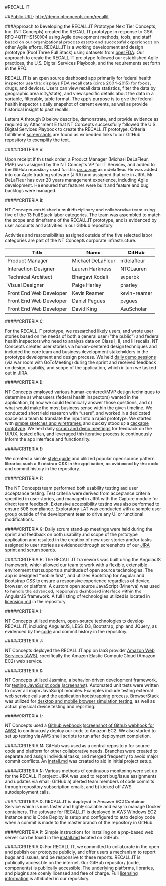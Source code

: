 #RECALL.IT 

##[Public URL](http://demo.ntconcepts.com/recallit): http://demo.ntconcepts.com/recallit

###Approach to Developing the  RECALL.IT Prototype
Next Tier Concepts, Inc. (NT Concepts) created the RECALL.IT prototype in response to GSA RFQ 4QTFHS150004 using Agile development methods, tools, and staff based on our organizational process assets and successful experiences on other Agile efforts. RECALL.IT is a working development and design prototype (Pool Three Full Stack) using datasets from <a href="http://open.fda.gov" target="_blank">openFDA</a>. Our approach to create the RECALL.IT prototype followed our established Agile practices, the U.S. Digital Services Playbook, and the requirements set forth in the RFQ.

RECALL.IT is an open source dashboard app primarily for federal health inspector use that displays FDA recall data (circa 2004-2015) for foods, drugs, and devices. Users can view recall data statistics, filter the data by geographic area (city/state), and view specific details about the data in a sortable, filterable, table format. The app’s purpose is to give the federal health inspector a daily snapshot of current events, as well as provide historical insight to past recalls.

Letters A through Q below describe, demonstrate, and provide evidence as required by Attachment E that NT Concepts successfully followed the U.S. Digital Services Playbook to create the RECALL.IT prototype. Criteria fulfillment [screenshots](https://github.com/NTConcepts/18f/tree/master/ASSETS) are found as embedded links to our GitHub repository to exemplify the text.

#####CRITERIA A:

Upon receipt if this task order, a Product Manager (Michael DeLaFleur, PMP) was assigned by the NT Concepts VP for IT Services, and added to the GitHub repository used for this [prototype](https://github.com/NTConcepts/18f) as mdelafleur. He was added into our Agile tracking software (JIRA) and assigned that role in JIRA. Mr. DeLaFleur has over 20 years management experience, including Agile development. He ensured that features were built and feature and bug backlogs were managed.

#####CRITERIA B:

NT Concepts established a multidisciplinary and collaborative team using five of the 13 Full Stack labor categories. The team was assembled to match the scope and timeframe of the RECALL.IT prototype, and is evidenced by user accounts and activities in our GitHub repository. 

Activities and responsibilities assigned outside of the five selected labor categories are part of the NT Concepts corporate infrastructure.

| Title | Name | GitHub |
|---|---|---|
| Product Manager | Michael DeLaFleur | mdelafleur | 
| Interaction Designer | Lauren Harkness | NTCLauren | 
| Technical Architect | Bhargavi Kodali | superbk | 
| Visual Designer | Paige Harley | pharley | 
| Front End Web Developer | Kevin Reamer | kevin-reamer | 
| Front End Web Developer | Daniel Pegues | pegues | 
| Front End Web Developer | David King | AsuScholar | 


#####CRITERIA C:

For the RECALL.IT prototype, we researched likely users, and wrote user stories based on the needs of both a general user (“the public”) and federal health inspectors who need to analyze data on Class I, II, and III recalls. NT Concepts created user stories via human-centered design techniques and included the core team and business development stakeholders in the prototype development and design process. We held [daily demo sessions](https://github.com/NTConcepts/18f/tree/master/ASSETS/HCD) (via war room with GoToMeeting) during the sprint and received feedback on design, usability, and scope of the application, which in turn we tasked out in JIRA. 

#####CRITERIA D:

NT Concepts employed various human-centered/MVP design techniques to determine a) what users (federal health inspectors) wanted in the application, b) how we could technically answer those questions, and c) what would make the most business sense within the given timeline. We conducted short field research with “users”, and worked in a dedicated space as a team to translate the input into a rapid prototype. We started with [simple sketches and wireframes](https://github.com/NTConcepts/18f/blob/master/ASSETS/PROTOTYPE/OpenFDA_sketch.jpg), and quickly stood up a [clickable prototype](https://github.com/NTConcepts/18f/tree/master/ASSETS/HCD). We held daily [scrum and demo meetings](https://github.com/NTConcepts/18f/tree/master/ASSETS/HCD) for feedback on the UI/UX, [tested often](https://github.com/NTConcepts/18f/tree/master/ASSETS/AGILE%20REPORTS/TEST%20SESSIONS), and leveraged this iterative process to continuously inform the app interface and functionality.

#####CRITERIA E:

We created a simple [style guide](https://github.com/NTConcepts/18f/tree/master/ASSETS/STYLEGUIDE) and utilized popular open source pattern libraries such a Bootstrap CSS in the application, as evidenced by the code and commit history in the repository. 

#####CRITERIA F:

The NT Concepts team performed both usability testing and user acceptance testing. Test criteria were derived from acceptance criteria specified in user stories, and managed in JIRA with the Capture module for [direct team feedback](https://github.com/NTConcepts/18f/tree/master/ASSETS/AGILE%20REPORTS/TEST%20SESSIONS). Extensive accessibility testing was also performed to ensure 508 compliance. Exploratory UAT was conducted with a sample user group outside of the development team to drive any UI or functional modifications.

#####CRITERIA G:
Daily scrum stand-up meetings were held during the sprint and feedback on both usability and scope of the prototype application and resulted in the creation of new user stories and/or tasks assigned to user stories as evidenced through screenshots of our [JIRA sprint and scrum boards](https://github.com/NTConcepts/18f/tree/master/ASSETS/AGILE%20REPORTS/SPRINTS).


#####CRITERIA H:
The RECALL.IT framework was built using the AngularJS framework, which allowed our team to work with a flexible, extensible environment that supports a multitude of open source technologies. The app is designed “mobile first”, and utilizes Bootstrap for Angular and Bootstrap CSS to ensure a responsive experience regardless of device, browser, or platform. A custom open source JavaScript (Minerva) was used to handle the advanced, responsive dashboard interface within the AngularJS framework. A full listing of technologies utilized is located in [licensing.md](https://github.com/NTConcepts/18f/blob/master/licensing.md) in the repository.

#####CRITERIA I:

NT Concepts utilized modern, open-source technologies to develop RECALL.IT,  including AngularJS, LESS, D3, Bootstrap, php, and JQuery, as evidenced by the [code](https://github.com/NTConcepts/18f/tree/master/js) and commit history in the repository. 

#####CRITERIA J:

NT Concepts deployed the RECALL.IT app on IaaS provider [Amazon Web Services (AWS)](https://github.com/NTConcepts/18f/tree/master/ASSETS/AWS), specifically the Amazon Elastic Compute Cloud (Amazon EC2) web service. 

#####CRITERIA K:

NT Concepts utilized Jasmine, a behavior-driven development framework, for [testing JavaScript code](https://github.com/NTConcepts/18f/blob/master/tests/SpecRunner.html) [(screenshot)](https://github.com/NTConcepts/18f/blob/master/ASSETS/AGILE%20REPORTS/TEST%20SESSIONS/Jasmine%20Unit%20Test%202015-07-07%20at%207.34.23%20AM.png). Automated unit tests were written to cover all major JavaScript modules. Examples include testing external web service calls and the application bootstrapping process. BrowserStack was utilized for [desktop and mobile browser simulation testing](https://github.com/NTConcepts/18f/blob/master/ASSETS/AGILE%20REPORTS/TEST%20SESSIONS/), as well as actual physical device testing and reporting.

#####CRITERIA L:

NT Concepts used a [Github webhook](https://github.com/NTConcepts/18f/settings/hooks) [(screenshot of Github webhook for AWS)](https://github.com/NTConcepts/18f/tree/master/ASSETS/AWS) to continuously deploy our code to Amazon EC2. We also started to set up testing via AWS shell scripts to run after deployment completion.

#####CRITERIA M:
GitHub was used as a central repository for source code and platform for other collaborative needs. Branches were created to separate and assign individual tasks, and merged frequently to avoid major commit conflicts. An [install.md](https://github.com/NTConcepts/18f/blob/master/Install.md) was created to aid in initial project setup.

#####CRITERIA N:
Various methods of continuous monitoring were set up for the RECALL.IT project: JIRA was used to report bug/issue assignments and updates via email; GitHub a) alerted team members of code commits through repository subscription emails, and b) kicked off AWS autodeployment calls.

#####CRITERIA O:
RECALL.IT is deployed in Amazon EC2 Container Service which is runs faster and highly scalable and easy to manage Docker containers. The software for RECALL.IT is deployed in AWS WIndows EC2 Instance and is Code Deploy is setup and configured to auto deploy code when a commit is made to the master branch of the repository in GitHub.

#####CRITERIA P:
Simple instructions for installing on a php-based web server can be found in the [install.md](https://github.com/NTConcepts/18f/blob/master/Install.md) located on GitHub.

#####CRITERIA Q:
For RECALL.IT, we committed to collaborate in the open and publish our prototype publicly, and offer users a mechanism to report bugs and issues, and be responsive to these reports. RECALL.IT is publically accessible on the internet. Our GitHub repository (code, components) is publically accessible. The underlying platforms, libraries, and plugins are openly licensed and free of charge. Full [licensing information](https://github.com/NTConcepts/18f/blob/master/licensing.md) is attributed in our repository.


